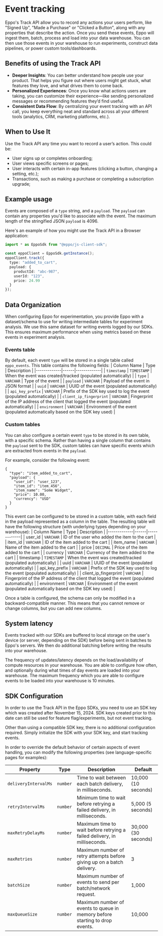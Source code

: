 # Event tracking

Eppo's Track API allow you to record any actions your users perform, like "Signed Up", "Made a Purchase" or "Clicked a Button",
along with any properties that describe the action. Once you send these events, Eppo will ingest them, batch, process and load into your data warehouse. You can then use those events in your warehouse to run experiments, construct data pipelines, or power custom tools/dashboards.

## Benefits of using the Track API

* **Deeper Insights**: You can better understand how people use your product. That helps you figure out where users might get stuck, what features they love, and what drives them to come back.
* **Personalized Experiences**: Once you know what actions users are taking, you can customize their experience—like sending personalized messages or recommending features they’d find useful.
* **Consistent Data Flow**: By centralizing your event tracking with an API call, you keep everything neat and standard across all your different tools (analytics, CRM, marketing platforms, etc.).

## When to Use It

Use the Track API any time you want to record a user’s action. This could be:

* User signs up or completes onboarding;
* User views specific screens or pages;
* User interacts with certain in-app features (clicking a button, changing a setting, etc.);
* Transactions, such as making a purchase or completing a subscription upgrade;


## Example usage
Events are composed of a `type` string, and a `payload`. The `payload` can contain any properties you'd like to associate with the event. The maximum length of the stringified JSON `payload` is 4096.

Here's an example of how you might use the Track API in a Browser application:

```typescript
import * as EppoSdk from "@eppo/js-client-sdk";

const eppoClient = EppoSdk.getInstance();
eppoClient.track({
  type: "added_to_cart",
  payload: {
    productId: "abc-987",
    userId: "123",
    price: 24.99
  }
});
```

## Data Organization
When configuring Eppo for experimentation, you provide Eppo with a dataset/schema to use for writing intermediate tables for experiment analysis. We use this same dataset for writing events logged by our SDKs. This ensures maximum performance when using metrics based on these events in experiment analysis.

### Events table
By default, each event `type` will be stored in a single table called `eppo_events`. This table contains the following fields:
| Column Name | Type | Description |
|-------------|------|-------------|
| `timestamp` | `TIMESTAMP` | When the event was created/tracked (populated automatically) |
| `type` | `VARCHAR` | Type of the event |
| `payload` | `VARCHAR` | Payload of the event in JSON format |
| `uuid` | `VARCHAR` | UUID of the event (populated automatically) |
| `api_key_prefix` | `VARCHAR` | Prefix of the SDK key used to log the event (populated automatically) |
| `client_ip_fingerprint` | `VARCHAR` | Fingerprint of the IP address of the client that logged the event (populated automatically) |
| `environment` | `VARCHAR` | Environment of the event (populated automatically based on the SDK key used) |


### Custom tables
You can also configure a certain event `type` to be stored in its own table, with a specific schema. Rather than having a single column that contains the `payload` sent to the SDK, custom tables can have specific events which are extracted from events in the `payload`.

For example, consider the following event:

```
{
  "type": "item_added_to_cart",
  "payload": {
    "user_id": "user_123",
    "item_id": "item_456",
    "item_name": "Some Widget",
    "price": 10.00,
    "currency": "USD"
  }
}
```

This event can be configured to be stored in a custom table, with each field in the payload represented as a column in the table. The resulting table will have the following structure (with underlying types depending on your warehouse):
| Column Name | Type | Description |
|-------------|------|-------------|
| user_id | `VARCHAR` | ID of the user who added the item to the cart |
| item_id | `VARCHAR` | ID of the item added to the cart |
| item_name | `VARCHAR` | Name of the item added to the cart |
| price | `DECIMAL` | Price of the item added to the cart |
| currency | `VARCHAR` | Currency of the item added to the cart |
| timestamp | `TIMESTAMP` | When the event was created/tracked (populated automatically) |
| uuid | `VARCHAR` | UUID of the event (populated automatically) |
| api_key_prefix | `VARCHAR` | Prefix of the SDK key used to log the event (populated automatically) |
| client_ip_fingerprint | `VARCHAR` | Fingerprint of the IP address of the client that logged the event (populated automatically) |
| environment | `VARCHAR` | Environment of the event (populated automatically based on the SDK key used) |

Once a table is configured, the schema can only be modified in a backward-compatible manner. This means that you cannot remove or change columns, but you can add new columns.


## System latency
Events tracked with our SDKs are buffered to local storage on the user's device (or server, depending on the SDK) before being sent in batches to Eppo's servers. We then do additional batching before writing the results into your warehouse.

The frequency of updates/latency depends on the load/availability of compute resources in your warehouse. You are able to configure how often, and optionally during what times of day events are loaded into your warehouse. The maximum frequency which you are able to configure events to be loaded into your warehouse is 10 minutes.


## SDK Configuration
In order to use the Track API in the Eppo SDKs, you need to use an SDK key which was created after November 15, 2024. SDK keys created prior to this date can still be used for feature flag/experiments, but not event tracking.

Other than using a compatible SDK key, there is no additional configuration required. Simply initialize the SDK with your SDK key, and start tracking events.

In order to override the default behavior of certain aspects of event handling, you can modify the following properties (see language-specific pages for examples):

| Property | Type | Description | Default |
|----------|------|-------------|---------|
| `deliveryIntervalMs` | `number` | Time to wait between each batch delivery, in milliseconds. | 10,000 (10 seconds) |
| `retryIntervalMs` | `number` | Minimum time to wait before retrying a failed delivery, in milliseconds. | 5,000 (5 seconds) |
| `maxRetryDelayMs` | `number` | Maximum time to wait before retrying a failed delivery, in milliseconds. | 30,000 (30 seconds) |
| `maxRetries` | `number` | Maximum number of retry attempts before giving up on a batch delivery. | 3 |
| `batchSize` | `number` | Maximum number of events to send per batch/network request. | 1,000 |
| `maxQueueSize` | `number` | Maximum number of events to queue in memory before starting to drop events. | 10,000 |
